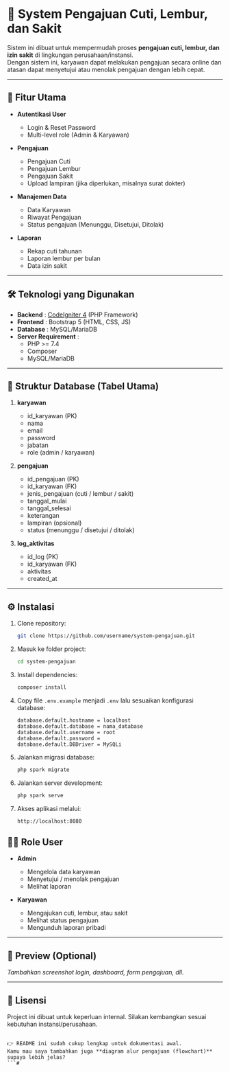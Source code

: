 # 📝 System Pengajuan Cuti, Lembur, dan Sakit

Sistem ini dibuat untuk mempermudah proses **pengajuan cuti, lembur, dan izin sakit** di lingkungan perusahaan/instansi.  
Dengan sistem ini, karyawan dapat melakukan pengajuan secara online dan atasan dapat menyetujui atau menolak pengajuan dengan lebih cepat.

---

## 🚀 Fitur Utama

- **Autentikasi User**
  - Login & Reset Password
  - Multi-level role (Admin & Karyawan)

- **Pengajuan**
  - Pengajuan Cuti
  - Pengajuan Lembur
  - Pengajuan Sakit
  - Upload lampiran (jika diperlukan, misalnya surat dokter)

- **Manajemen Data**
  - Data Karyawan
  - Riwayat Pengajuan
  - Status pengajuan (Menunggu, Disetujui, Ditolak)

- **Laporan**
  - Rekap cuti tahunan
  - Laporan lembur per bulan
  - Data izin sakit

---

## 🛠️ Teknologi yang Digunakan

- **Backend** : [CodeIgniter 4](https://codeigniter.com/user_guide/) (PHP Framework)
- **Frontend** : Bootstrap 5 (HTML, CSS, JS)
- **Database** : MySQL/MariaDB
- **Server Requirement** :
  - PHP >= 7.4
  - Composer
  - MySQL/MariaDB

---

## 📂 Struktur Database (Tabel Utama)

1. **karyawan**
   - id_karyawan (PK)
   - nama
   - email
   - password
   - jabatan
   - role (admin / karyawan)

2. **pengajuan**
   - id_pengajuan (PK)
   - id_karyawan (FK)
   - jenis_pengajuan (cuti / lembur / sakit)
   - tanggal_mulai
   - tanggal_selesai
   - keterangan
   - lampiran (opsional)
   - status (menunggu / disetujui / ditolak)

3. **log_aktivitas**
   - id_log (PK)
   - id_karyawan (FK)
   - aktivitas
   - created_at

---

## ⚙️ Instalasi

1. Clone repository:

   ```bash
   git clone https://github.com/username/system-pengajuan.git

2. Masuk ke folder project:

   ```bash
   cd system-pengajuan
   ```

3. Install dependencies:

   ```bash
   composer install
   ```

4. Copy file `.env.example` menjadi `.env` lalu sesuaikan konfigurasi database:

   ```env
   database.default.hostname = localhost
   database.default.database = nama_database
   database.default.username = root
   database.default.password = 
   database.default.DBDriver = MySQLi
   ```

5. Jalankan migrasi database:

   ```bash
   php spark migrate
   ```

6. Jalankan server development:

   ```bash
   php spark serve
   ```

7. Akses aplikasi melalui:

   ```
   http://localhost:8080
   ```


## 👨‍💻 Role User

* **Admin**

  * Mengelola data karyawan
  * Menyetujui / menolak pengajuan
  * Melihat laporan

* **Karyawan**

  * Mengajukan cuti, lembur, atau sakit
  * Melihat status pengajuan
  * Mengunduh laporan pribadi

---

## 📸 Preview (Optional)

*Tambahkan screenshot login, dashboard, form pengajuan, dll.*

---

## 📝 Lisensi

Project ini dibuat untuk keperluan internal. Silakan kembangkan sesuai kebutuhan instansi/perusahaan.

```

👉 README ini sudah cukup lengkap untuk dokumentasi awal.  
Kamu mau saya tambahkan juga **diagram alur pengajuan (flowchart)** supaya lebih jelas?
```#
